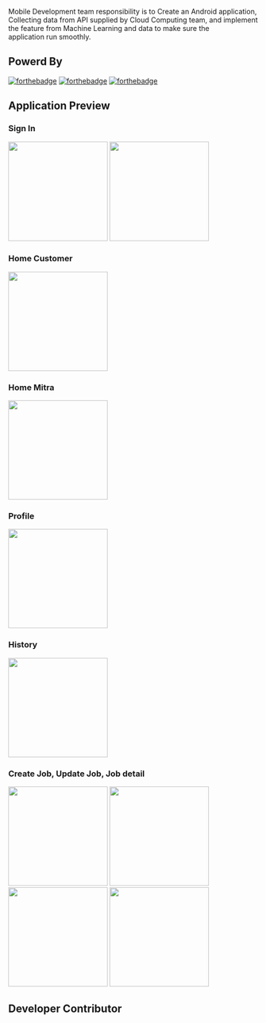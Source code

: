 Mobile Development team responsibility is to Create an Android application, Collecting data from API supplied by Cloud Computing team, and implement the feature from Machine Learning and data to make sure the application run smoothly.

## Powerd By
[![forthebadge](https://img.shields.io/badge/Made_with-Kotlin-F15921?style=for-the-badge&logo=kotlin&logoColor=white)](https://kotlinlang.org/)
[![forthebadge](https://img.shields.io/badge/Made_with-Android_Studio-3DDC84?style=for-the-badge&logo=android&logoColor=white)](https://developer.android.com/studio)
[![forthebadge](https://img.shields.io/badge/Made_with-GitHub-8330A5?style=for-the-badge&logo=github&logoColor=white)](https://github.com/)



## Application Preview
### Sign In
<img src="" width="200">
<img src="" width="200">

### Home Customer
<img src="" width="200">

### Home Mitra
<img src="" width="200">

### Profile
<img src="" width="200">

### History
<img src="" width="200">

### Create Job, Update Job, Job detail
<imge src="" width="200">
<img src="" width="200">
<img src="" width="200">
<img src="" width="200">
<img src="" width="200">

## Developer Contributor
